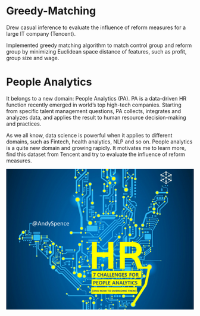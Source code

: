 # Greedy-Matching
Drew casual inference to evaluate the influence of reform measures for a large IT company (Tencent).

Implemented greedy matching algorithm to match control group and reform group by minimizing Euclidean space distance of features, such as profit, group size and wage.

# People Analytics
It belongs to a new domain: People Analytics (PA). PA is a data-driven HR function recently emerged in world’s top high-tech companies. Starting from specific talent management questions, PA collects, integrates and analyzes data, and applies the result to human resource decision-making and practices.

As we all know, data science is powerful when it applies to different domains, such as Fintech, health analytics, NLP and so on. People analytics is a quite new domain and growing rapidly. It motivates me to learn more, find this dataset from Tencent and try to evaluate the influence of reform measures.

![image](https://github.com/Junchi0905/Greedy-Matching/blob/master/HR.png)
